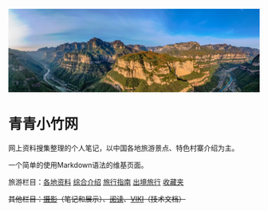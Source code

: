 ![](https://raw.githubusercontent.com/szqq0512/Pic/main/img/202202112050167.webp)

# 青青小竹网  
  
网上资料搜集整理的个人笔记，以中国各地旅游景点、特色村寨介绍为主。  

一个简单的使用Markdown语法的维基页面。

旅游栏目：[各地资料](旅游/中国各地旅游资源/华东地区/江苏省/苏州市.md)  [综合介绍](旅游/综合介绍/中国历史人文介绍/概述.md)  [旅行指南](旅游/旅行指南/旅行注意事项/旅游百事通.md)  [出境旅行](旅游/出境旅行/日本旅游签证.md)  [收藏夹](旅游/网上相关链接/收藏夹.md)

~~其他栏目：[摄影](摄影/vx.json)（笔记和展示）、[阅读](阅读/vx.json)、[VIKI](viki/vx.json)（技术文档）~~